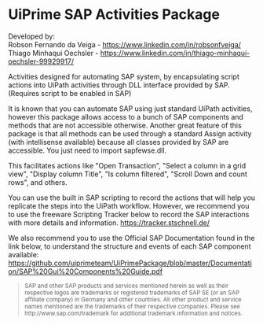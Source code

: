 # UiPrime SAP Activities Package
  
Developed by:  
Robson Fernando da Veiga - https://www.linkedin.com/in/robsonfveiga/  
Thiago Minhaqui Oechsler - https://www.linkedin.com/in/thiago-minhaqui-oechsler-99929917/  
  
Activities designed for automating SAP system, by encapsulating script actions into UiPath activities through DLL interface provided by SAP. (Requires script to be enabled in SAP)

It is known that you can automate SAP using just standard UiPath activities, however this package allows access to a bunch of SAP components and methods that are not accessible otherwise.
Another great feature of this package is that all methods can be used through a standard Assign activity (with intellisense available)
because all classes provided by SAP are accessible. You just need to import sapfewse.dll.

This facilitates actions like "Open Transaction", "Select a column in a grid view", "Display column Title", "Is column filtered", "Scroll Down and count rows", and others.

You can use the built in SAP scripting to record the actions that will help you replicate the steps into the UiPath workflow.
However, we recommend you to use the freeware Scripting Tracker below to record the SAP interactions with more details and information.
https://tracker.stschnell.de/

We also recommend you to use the Official SAP Documentation found in the link below, to understand the structure and events of each SAP component available:
https://github.com/uiprimeteam/UiPrimePackage/blob/master/Documentation/SAP%20Gui%20Components%20Guide.pdf

<small>
<blockquote>
SAP and other SAP products and services mentioned herein as well as their respective logos are trademarks or registered trademarks of SAP SE (or an SAP affiliate company) in Germany and other countries. All other product and service names mentioned are the trademarks of their respective companies. Please see http://www.sap.com/trademark for additional trademark information and notices.</blockquote></small>
